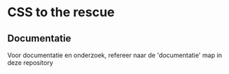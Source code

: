 # CSS to the rescue

## Documentatie
Voor documentatie en onderzoek, refereer naar de 'documentatie'
map in deze repository
